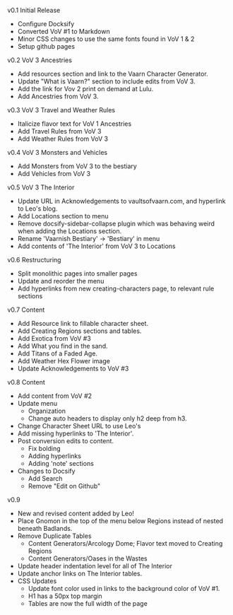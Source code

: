 v0.1 Initial Release  
- Configure Docksify
- Converted VoV #1 to Markdown
- Minor CSS changes to use the same fonts found in VoV 1 & 2
- Setup github pages

v0.2 VoV 3 Ancestries  
- Add resources section and link to the Vaarn Character Generator.
- Update "What is Vaarn?" section to include edits from VoV 3.
- Add the link for Vov 2 print on demand at Lulu.
- Add Ancestries from VoV 3.

v0.3 VoV 3 Travel and Weather Rules  
- Italicize flavor text for VoV 1 Ancestries
- Add Travel Rules from VoV 3
- Add Weather Rules from VoV 3

v0.4 VoV 3 Monsters and Vehicles  
- Add Monsters from VoV 3 to the bestiary
- Add Vehicles from VoV 3

v0.5 VoV 3 The Interior  
- Update URL in Acknowledgements to vaultsofvaarn.com, and hyperlink to Leo's blog.
- Add Locations section to menu
- Remove docsify-sidebar-collapse plugin which was behaving weird when adding the Locations section.
- Rename 'Vaarnish Bestiary' -> 'Bestiary' in menu
- Add contents of 'The Interior' from VoV 3 to Locations

v0.6 Restructuring
- Split monolithic pages into smaller pages
- Update and reorder the menu
- Add hyperlinks from new creating-characters page, to relevant rule sections

v0.7 Content  
- Add Resource link to fillable character sheet.
- Add Creating Regions sections and tables.
- Add Exotica from VoV #3
- Add What you find in the sand.
- Add Titans of a Faded Age.
- Add Weather Hex Flower image
- Update Acknowledgements to VoV #3

v0.8 Content  
- Add content from VoV #2
- Update menu
  - Organization
  - Change auto headers to display only h2 deep from h3.
- Change Character Sheet URL to use Leo's
- Add missing hyperlinks to 'The Interior'.
- Post conversion edits to content.
  - Fix bolding
  - Adding hyperlinks
  - Adding 'note' sections
- Changes to Docsify
  - Add Search
  - Remove "Edit on Github"

v0.9 
- New and revised content added by Leo!
- Place Gnomon in the top of the menu below Regions instead of nested beneath Badlands.
- Remove Duplicate Tables
  - Content Generators/Arcology Dome; Flavor text moved to Creating Regions
  - Content Generators/Oases in the Wastes
- Update header indentation level for all of The Interior
- Update anchor links on The Interior tables.
- CSS Updates
  - Update font color used in links to the background color of VoV #1.
  - H1 has a 50px top margin
  - Tables are now the full width of the page